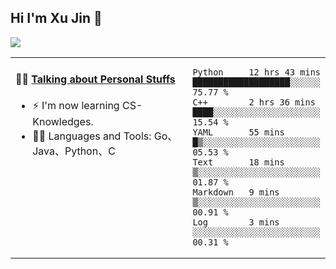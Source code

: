 
## Hi I'm Xu Jin 👋
![](https://komarev.com/ghpvc/?username=jiayouxujin&color=brightgreen&label=PROFILE+VIEWS)



<table align="center">
<tr>
<td valign="top" width="60%">

#### 🏋️‍♀️ <a href="https://github.com/jiayouxujin" target="_blank">Talking about Personal Stuffs</a>
<!-- recent_releases starts -->

- ⚡  I'm now learning CS-Knowledges.  
- 🏊‍♂️ Languages and Tools: Go、Java、Python、C
<!-- recent_releases ends -->
</td>
<td>
 
<!--START_SECTION:waka-->

```text
Python     12 hrs 43 mins  ███████████████████░░░░░░   75.77 %
C++        2 hrs 36 mins   ████░░░░░░░░░░░░░░░░░░░░░   15.54 %
YAML       55 mins         █▒░░░░░░░░░░░░░░░░░░░░░░░   05.53 %
Text       18 mins         ▒░░░░░░░░░░░░░░░░░░░░░░░░   01.87 %
Markdown   9 mins          ▒░░░░░░░░░░░░░░░░░░░░░░░░   00.91 %
Log        3 mins          ░░░░░░░░░░░░░░░░░░░░░░░░░   00.31 %
```

<!--END_SECTION:waka-->
 
</td>
</tr>
</table>





